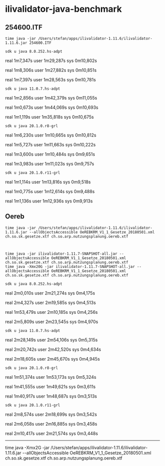 # ilivalidator-java-benchmark

## 254600.ITF
```
time java -jar /Users/stefan/apps/ilivalidator-1.11.6/ilivalidator-1.11.6.jar 254600.ITF
```

```
sdk u java 8.0.252.hs-adpt
```

real	1m7,347s
user	1m29,287s
sys	0m10,802s


real	1m8,306s
user	1m27,882s
sys	0m10,851s


real	1m7,397s
user	1m28,563s
sys	0m10,781s


```
sdk u java 11.0.7.hs-adpt
```

real	1m2,856s
user	1m42,379s
sys	0m11,055s

real	1m0,673s
user	1m44,069s
sys	0m10,693s

real	1m1,119s
user	1m35,818s
sys	0m10,675s

```
sdk u java 20.1.0.r8-grl
```

real	1m6,230s
user	1m10,665s
sys	0m10,812s

real	1m5,727s
user	1m11,663s
sys	0m10,222s

real	1m3,600s
user	1m10,484s
sys	0m9,651s

real	1m3,983s
user	1m11,023s
sys	0m9,757s

```
sdk u java 20.1.0.r11-grl
```

real	1m1,114s
user	1m13,816s
sys	0m9,518s

real	1m0,775s
user	1m12,614s
sys	0m9,488s

real	1m1,136s
user	1m12,936s
sys	0m9,913s

## Oereb

```
time java -jar /Users/stefan/apps/ilivalidator-1.11.6/ilivalidator-1.11.6.jar --allObjectsAccessible OeREBKRM_V1_1_Gesetze_20180501.xml ch.so.sk.gesetze.xtf ch.so.arp.nutzungsplanung.oereb.xtf



time java -jar ilivalidator-1.11.7-SNAPSHOT-all.jar --allObjectsAccessible OeREBKRM_V1_1_Gesetze_20180501.xml ch.so.sk.gesetze.xtf ch.so.arp.nutzungsplanung.oereb.xtf
time java -Xmx20G -jar ilivalidator-1.11.7-SNAPSHOT-all.jar --allObjectsAccessible OeREBKRM_V1_1_Gesetze_20180501.xml ch.so.sk.gesetze.xtf ch.so.arp.nutzungsplanung.oereb.xtf

```

```
sdk u java 8.0.252.hs-adpt
```

real	2m0,010s
user	2m21,274s
sys	0m4,175s

real	2m4,327s
user	2m19,585s
sys	0m4,513s

real	1m53,479s
user	2m10,185s
sys	0m4,256s

real	2m5,809s
user	2m23,545s
sys	0m4,970s

```
sdk u java 11.0.7.hs-adpt
```
real	2m28,149s
user	2m54,106s
sys	0m5,315s

real	2m20,742s
user	2m42,520s
sys	0m4,634s

real	2m18,605s
user	2m45,670s
sys	0m4,945s

```
sdk u java 20.1.0.r8-grl
```

real	1m51,374s
user	1m53,173s
sys	0m5,324s

real	1m41,555s
user	1m49,621s
sys	0m3,611s

real	1m40,917s
user	1m48,687s
sys	0m3,513s

```
sdk u java 20.1.0.r11-grl
```

real	2m8,574s
user	2m18,699s
sys	0m3,542s

real	2m6,058s
user	2m16,885s
sys	0m3,458s

real	2m10,417s
user	2m21,574s
sys	0m3,448s

------

time java -Xmx2G -jar /Users/stefan/apps/ilivalidator-1.11.6/ilivalidator-1.11.6.jar --allObjectsAccessible OeREBKRM_V1_1_Gesetze_20180501.xml ch.so.sk.gesetze.xtf ch.so.arp.nutzungsplanung.oereb.xtf
